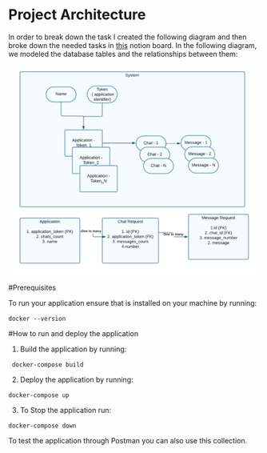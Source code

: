 # Project Architecture

In order to break down the task I created the following diagram and then broke down the needed tasks in [this]([url](https://www.notion.so/6ab09f33afd74993ae80581b128906fa?v=a23f9148655d4cbd925f80cbc974ce6c&pvs=4)) notion board. In the
following diagram, we modeled the database tables and the relationships between them:

<img src="Org charts.png"/></img>

#Prerequisites

To run your application ensure that is installed on your machine by running:
```
docker --version
```

#How to run and deploy the application
1. Build the application by running:
```
 docker-compose build
```
2. Deploy the application by running:
```
docker-compose up
```
3. To Stop the application run:
```
docker-compose down
```
To test the application through Postman you can also use <a ref="">this</a> collection.
